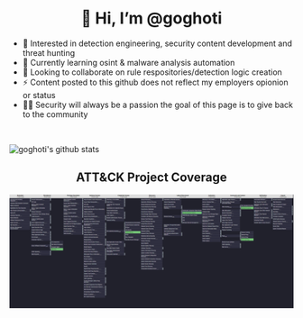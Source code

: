 <h1 align="center">👋 Hi, I’m @goghoti</h1>

- 👀 Interested in detection engineering, security content development and threat hunting 
- 🌱 Currently learning osint & malware analysis automation 
- 💞️ Looking to collaborate on rule respositories/detection logic creation  
- ⚡ Content posted to this github does not reflect my employers opionion or status 
- 👨‍💻 Security will always be a passion the goal of this page is to give back to the community 

<br />

![goghoti's github stats](https://github-readme-stats.vercel.app/api?username=goghoti&hide=issues,prs,stars&&theme=dark)

<h2 align="center">ATT&CK Project Coverage</h2>

![MITRE TTP Coverage](https://github.com/goghoti/goghoti/blob/main/misc/ProjectCoveragev5.PNG)


<!---
goghoti/goghoti is a ✨ special ✨ repository because its `README.md` (this file) appears on your GitHub profile.
You can click the Preview link to take a look at your changes.
--->
